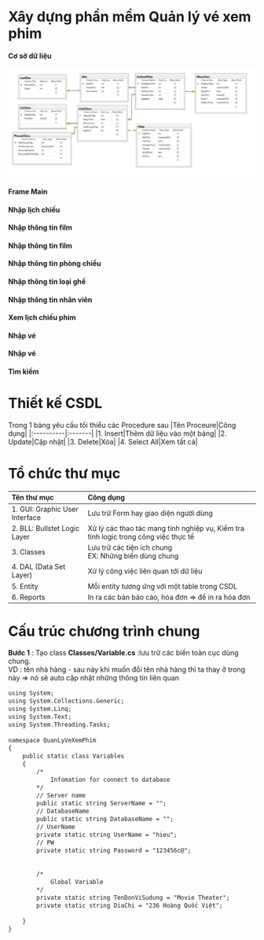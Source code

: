 # Xây dựng phần mềm Quản lý vé xem phim
#### Cơ sở dữ liệu
![alt text](./assets/Database.JPG)

#### Frame Main




#### Nhập lịch chiếu


#### Nhập thông tin film


#### Nhập thông tin film


#### Nhập thông tin phòng chiếu

#### Nhập thông tin loại ghế

#### Nhập thông tin nhân viên

#### Xem lịch chiếu phim

#### Nhập vé

#### Nhập vé

#### Tìm kiếm

# Thiết kế CSDL 
Trong 1 bảng yêu cầu tối thiểu các Procedure sau
|Tên Proceure|Công dụng|
|:----------|:-------|
|1. Insert|Thêm dữ liệu vào một bảng|
|2. Update|Cập nhật|
|3. Delete|Xóa|
|4. Select All|Xem tất cả|

# Tổ chức thư mục
|Tên thư mục|Công dụng|
|:---------|:--------|
|1. GUI: Graphic User Interface|Lưu trữ Form hay giao diện người dùng|
|2. BLL: Bullstet Logic Layer|Xử lý các thao tác mang tính nghiệp vụ, Kiểm tra tính logic trong công việc thực tế|
|3. Classes|Lưu trữ các tiện ích chung</br>EX: Những biến dùng chung|
|4.	DAL (Data Set Layer)|Xử lý công việc liên quan tới dữ liệu|
|5.	Entity |Mỗi entity tương ứng với một table trong CSDL|
|6.	Reports |In ra các bản báo cáo, hóa đơn => để in ra hóa đơn|

# Cấu trúc chương trình chung
__Bước 1__ : Tạo class __Classes/Variable.cs__ :lưu trữ các biến toàn cục dùng chung. </br>VD : tên nhà hàng - sau này khi muốn đổi tên nhà hàng thì ta thay ở trong này => nó sẽ auto cập nhật những thông tin liên quan  </br>
```Csharp
using System;
using System.Collections.Generic;
using System.Linq;
using System.Text;
using System.Threading.Tasks;

namespace QuanLyVeXemPhim 
{
    public static class Variables
    {
        /* 
            Infomation for connect to database 
        */
        // Server name
        public static string ServerName = "";
        // DatabaseName
        public static string DatabaseName = "";
        // UserName
        private static string UserName = "hieu";
        // PW
        private static string Password = "123456c@";


        /* 
            Global Variable 
        */
        private static string TenDonViSudung = "Movie Theater";
        private static string DiaChi = "236 Hoàng Quốc Việt";

    }
}

```